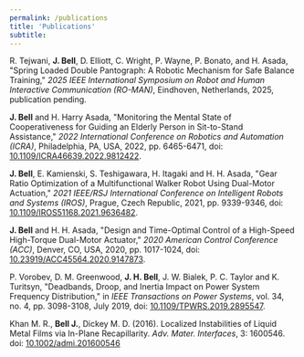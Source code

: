 ```yaml
---
permalink: /publications
title: 'Publications'
subtitle: 
---
```


R. Tejwani, **J. Bell**, D. Elliott, C. Wright, P. Wayne, P. Bonato, and H. Asada, \"Spring Loaded Double Pantograph: A Robotic Mechanism for Safe Balance Training,\" *2025 IEEE International Symposium on Robot and Human Interactive Communication (RO-MAN)*, Eindhoven, Netherlands, 2025, publication pending.

**J. Bell** and H. Harry Asada, \"Monitoring the Mental State of Cooperativeness for Guiding an Elderly Person in Sit-to-Stand Assistance,\" *2022 International Conference on Robotics and Automation (ICRA)*, Philadelphia, PA, USA, 2022, pp. 6465-6471, doi: [10.1109/ICRA46639.2022.9812422](https://doi.org/10.1109/ICRA46639.2022.9812422).

**J. Bell**, E. Kamienski, S. Teshigawara, H. Itagaki and H. H. Asada, \"Gear Ratio Optimization of a Multifunctional Walker Robot Using Dual-Motor Actuation,\" *2021 IEEE/RSJ International Conference on Intelligent Robots and Systems (IROS)*, Prague, Czech Republic, 2021, pp. 9339-9346, doi: [10.1109/IROS51168.2021.9636482](https://doi.org/10.1109/IROS51168.2021.9636482).

**J. Bell** and H. H. Asada, \"Design and Time-Optimal Control of a High-Speed High-Torque Dual-Motor Actuator,\" *2020 American Control Conference (ACC)*, Denver, CO, USA, 2020, pp. 1017-1024, doi: [10.23919/ACC45564.2020.9147873](https://doi.org/10.23919/ACC45564.2020.9147873).

P. Vorobev, D. M. Greenwood, **J. H. Bell**, J. W. Bialek, P. C. Taylor and K. Turitsyn, \"Deadbands, Droop, and Inertia Impact on Power System Frequency Distribution,\" in *IEEE Transactions on Power Systems*, vol. 34, no. 4, pp. 3098-3108, July 2019, doi: [10.1109/TPWRS.2019.2895547](https://doi.org/10.1109/TPWRS.2019.2895547).

Khan M. R., **Bell J.**, Dickey M. D. (2016). Localized Instabilities of Liquid Metal Films via In-Plane Recapillarity. *Adv. Mater. Interfaces*, 3: 1600546. doi: [10.1002/admi.201600546](https://doi.org/10.1002/admi.201600546)
